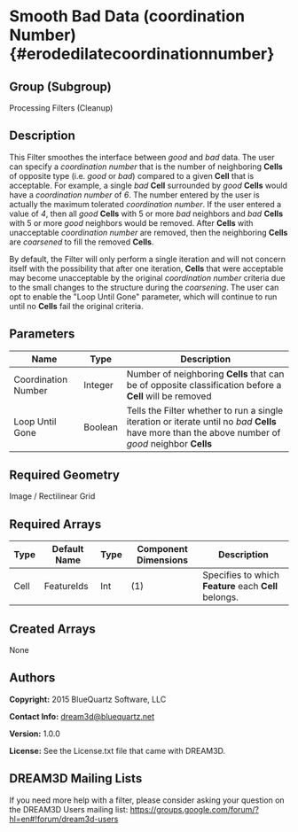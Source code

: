 Smooth Bad Data (coordination Number) {#erodedilatecoordinationnumber}
=============

## Group (Subgroup) ##
Processing Filters (Cleanup)

## Description ##
This Filter smoothes the interface between *good* and *bad* data. The user can specify a *coordination number* that is the number of neighboring **Cells** of opposite type (i.e. *good* or *bad*) compared to a given **Cell** that is acceptable.  For example, a single *bad* **Cell** surrounded by *good* **Cells** would have a *coordination number* of *6*.  The number entered by the user is actually the maximum tolerated *coordination number*.  If the user entered a value of *4*, then all *good* **Cells** with 5 or more *bad* neighbors and *bad* **Cells** with 5 or more *good* neighbors would be removed.  After **Cells** with unacceptable *coordination number* are removed, then the neighboring **Cells** are *coarsened* to fill the removed **Cells**.  

By default, the Filter will only perform a single iteration and will not concern itself with the possibility that after one iteration, **Cells** that were acceptable may become unacceptable by the original *coordination number* criteria due to the small changes to the structure during the *coarsening*.  The user can opt to enable the "Loop Until Gone" parameter, which will continue to run until no **Cells** fail the original criteria.

## Parameters ##
| Name | Type | Description |
|------|------|------|
| Coordination Number | Integer | Number of neighboring **Cells** that can be of opposite classification before a **Cell** will be removed |
| Loop Until Gone | Boolean | Tells the Filter whether to run a single iteration or iterate until no *bad* **Cells** have more than the above number of *good* neighbor **Cells** |

## Required Geometry ##
Image / Rectilinear Grid 

## Required Arrays ##
| Type | Default Name | Type | Component Dimensions | Description |
|------|--------------|-------------|---------|-----|
| Cell | FeatureIds | Int | (1) | Specifies to which **Feature** each **Cell** belongs. |

## Created Arrays ##
None

## Authors ##
**Copyright:** 2015 BlueQuartz Software, LLC

**Contact Info:** dream3d@bluequartz.net

**Version:** 1.0.0

**License:**  See the License.txt file that came with DREAM3D.




## DREAM3D Mailing Lists ##

If you need more help with a filter, please consider asking your question on the DREAM3D Users mailing list:
https://groups.google.com/forum/?hl=en#!forum/dream3d-users


